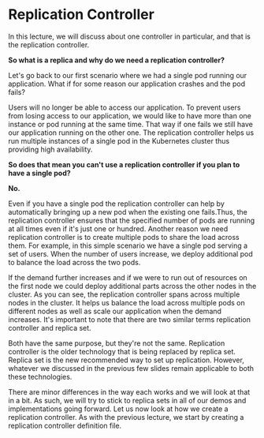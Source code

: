 # Replication Controller

In this lecture, we will discuss about one controller in particular, and that is the replication controller. 

**So what is a replica and why do we need a replication controller?**

Let's go back to our first scenario where we had a single pod running our application. What if for some reason our application crashes and the pod fails?

Users will no longer be able to access our application. To prevent users from losing access to our application, we would like to have more than one instance or pod running at the same time. That way if one fails we still have our application running on the other one. The replication controller helps us run multiple instances of a single pod in the Kubernetes cluster thus providing high availability.    


**So does that mean you can't use a replication controller if you plan to have a single pod?**

**No.**

Even if you have a single pod the replication controller can help by automatically bringing up a new pod when the existing one fails.Thus, the replication controller ensures that the specified number of pods are running at all times even if it's just one or hundred.
Another reason we need replication controller is to create multiple pods to share the load across them. For example, in this simple scenario we have a single pod serving a set of users. When the number of users increase, we deploy additional pod to balance the load across the two pods.

If the demand further increases and if we were to run out of resources on the first node we could deploy additional parts across the other nodes in the cluster. As you can see, the replication controller spans across multiple nodes in the cluster. It helps us balance the load across multiple pods on different nodes as well as scale our application when the demand increases. It's important to note that there are two similar terms replication controller and replica set.

Both have the same purpose, but they're not the same. Replication controller is the older technology that is being replaced by replica set. Replica set is the new recommended way to set up replication. However, whatever we discussed in the previous few slides remain applicable to both these technologies.

There are minor differences in the way each works and we will look at that in a bit. As such, we will try to stick to replica sets in all of our demos and implementations going forward. Let us now look at how we create a replication controller. As with the previous lecture, we start by creating a replication controller definition file.